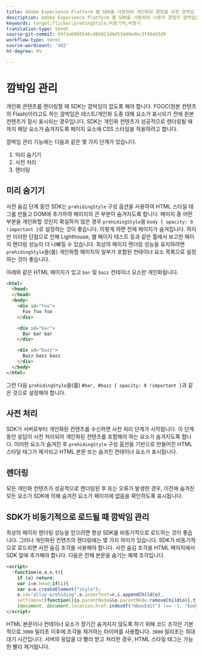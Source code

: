 ```yaml
---
title: Adobe Experience Platform 웹 SDK를 사용하여 개인화된 경험을 위한 깜박임 관리
description: Adobe Experience Platform 웹 SDK를 사용하여 사용자 경험의 깜박임을 관리하는 방법을 알아봅니다.
keywords: target;flicker;prehingStyle;비동기적;비동기
translation-type: tm+mt
source-git-commit: 69f2e6069546cd8b913db453dd9e4bc3f99dd3d9
workflow-type: tm+mt
source-wordcount: '492'
ht-degree: 0%

---
```



# 깜박임 관리

개인화 콘텐츠를 렌더링할 때 SDK는 깜박임이 없도록 해야 합니다. FOOC(원본 컨텐츠의 Flash)이라고도 하는 깜박임은 테스트/개인화 도중 대체 요소가 표시되기 전에 원본 컨텐츠가 잠시 표시되는 경우입니다. SDK는 개인화 컨텐츠가 성공적으로 렌더링될 때까지 해당 요소가 숨겨지도록 페이지 요소에 CSS 스타일을 적용하려고 합니다.

깜박임 관리 기능에는 다음과 같은 몇 가지 단계가 있습니다.

1. 미리 숨기기
1. 사전 처리
1. 렌더링

## 미리 숨기기

사전 숨김 단계 동안 SDK는 `prehidingStyle` 구성 옵션을 사용하여 HTML 스타일 태그를 만들고 DOM에 추가하여 페이지의 큰 부분이 숨겨지도록 합니다. 페이지 중 어떤 부분을 개인화할 것인지 확실하지 않은 경우 `prehidingStyle`을 `body { opacity: 0 !important }`로 설정하는 것이 좋습니다. 이렇게 하면 전체 페이지가 숨겨집니다. 하지만 이러한 단점으로 인해 Lighthouse, 웹 페이지 테스트 등과 같은 툴에서 보고한 페이지 렌더링 성능이 더 나빠질 수 있습니다. 최상의 페이지 렌더링 성능을 유지하려면 `prehidingStyle`을(를) 개인화할 페이지의 일부가 포함된 컨테이너 요소 목록으로 설정하는 것이 좋습니다.

아래와 같은 HTML 페이지가 있고 `bar` 및 `bazz` 컨테이너 요소만 개인화됩니다.

```html
<html>
  <head>
  </head>
  <body>
    <div id="foo">
      Foo foo foo
    </div>

    <div id="bar">
      Bar bar bar
    </div>

    <div id="bazz">
      Bazz bazz bazz
    </div>
  </body>
</html>
```

그런 다음 `prehidingStyle`을(를) `#bar, #bazz { opacity: 0 !important }`과 같은 것으로 설정해야 합니다.

## 사전 처리

SDK가 서버로부터 개인화된 컨텐츠를 수신하면 사전 처리 단계가 시작됩니다. 이 단계 동안 응답이 사전 처리되어 개인화된 컨텐츠를 포함해야 하는 요소가 숨겨지도록 합니다. 이러한 요소가 숨겨진 후 `prehidingStyle` 구성 옵션을 기반으로 만들어진 HTML 스타일 태그가 제거되고 HTML 본문 또는 숨겨진 컨테이너 요소가 표시됩니다.

## 렌더링

모든 개인화 컨텐츠가 성공적으로 렌더링된 후 또는 오류가 발생한 경우, 이전에 숨겨진 모든 요소가 SDK에 의해 숨겨진 요소가 페이지에 없음을 확인하도록 표시됩니다.

## SDK가 비동기적으로 로드될 때 깜박임 관리

최상의 페이지 렌더링 성능을 얻으려면 항상 SDK를 비동기적으로 로드하는 것이 좋습니다. 그러나 개인화된 컨텐츠의 렌더링에는 몇 가지 의미가 있습니다. SDK가 비동기적으로 로드되면 사전 숨김 조각을 사용해야 합니다. 사전 숨김 조각을 HTML 페이지에서 SDK 앞에 추가해야 합니다. 다음은 전체 본문을 숨기는 예제 조각입니다.

```html
<script>
  !function(e,a,n,t){
    if (a) return;
    var i=e.head;if(i){
    var o=e.createElement("style");
    o.id="alloy-prehiding",o.innerText=n,i.appendChild(o),
    setTimeout(function(){o.parentNode&&o.parentNode.removeChild(o)},t)}}
    (document, document.location.href.indexOf("mboxEdit") !== -1, "body { opacity: 0 !important }", 3000);
</script>
```

HTML 본문이나 컨테이너 요소가 장기간 숨겨지지 않도록 하기 위해 코드 조각은 기본적으로 `3000` 밀리초 이후에 조각을 제거하는 타이머를 사용합니다. `3000` 밀리초는 최대 대기 시간입니다. 서버의 응답을 더 빨리 받고 처리한 경우, HTML 스타일 태그는 가능한 빨리 제거됩니다.
